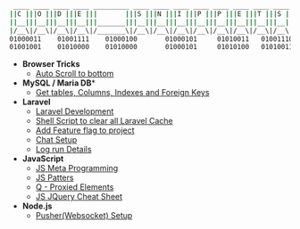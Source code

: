 ```sh
 ____ ____ ____ ____ _________ ____ ____ ____ ____ ____ ____ ____ ____ 
||C |||O |||D |||E |||       |||S |||N |||I |||P |||P |||E |||T |||S ||
||__|||__|||__|||__|||_______|||__|||__|||__|||__|||__|||__|||__|||__||
|/__\|/__\|/__\|/__\|/_______\|/__\|/__\|/__\|/__\|/__\|/__\|/__\|/__\|
01000011    01001111    01000100       01000101     01010011   01001110    
01001001    01010000    01010000       01000101     01010100   01010011 
```
- **Browser Tricks**
   - [Auto Scroll to bottom](../snippets/js/autoScrollToBottom.md) 
- **MySQL / Maria DB***
   - [Get tables, Columns, Indexes and Foreign Keys](../snippets/sql/getTableDDL.md)
- **Laravel**
   - [Laravel Development](../snippets/laravel/README.md)
   - [Shell Script to clear all Laravel Cache](../snippets/laravel/chearCache.sh)
   - [Add Feature flag to project](../snippets/laravel/setupFeatureFlag.md)
   - [Chat Setup](../snippets/laravel/chatSetup.md)
   - [Log run Details](../snippets/laravel/logRunDetails.md)
- **JavaScript**
   - [JS Meta Programming](../snippets/js/metaProgramming.md)
   - [JS Patters](../snippets/js/patterns.md)
   - [Q - Proxied Elements](../snippets/js/q.md)
   - [JS JQuery Cheat Sheet](../snippets/js/jsJquerycs.md)
- **Node.js**
   - [Pusher(Websocket) Setup](../snippets/nodejs/pusherSetup.md)